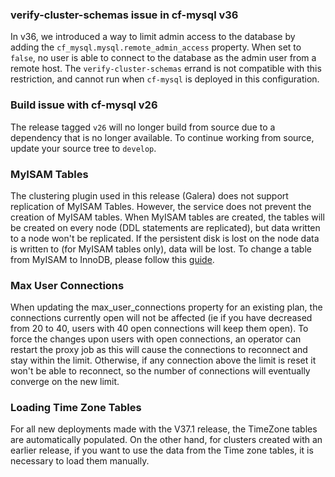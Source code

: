 ### verify-cluster-schemas issue in cf-mysql v36

In v36, we introduced a way to limit admin access to the database by adding the `cf_mysql.mysql.remote_admin_access` property. When set to `false`, no user is able to connect to the database as the admin user from a remote host. The `verify-cluster-schemas` errand is not compatible with this restriction, and cannot run when `cf-mysql` is deployed in this configuration.

### Build issue with cf-mysql v26

The release tagged `v26` will no longer build from source due to a dependency that is no longer available. To continue working from source, update your source tree to `develop`.

### MyISAM Tables
The clustering plugin used in this release (Galera) does not support replication of MyISAM Tables. However, the service does not prevent the creation of MyISAM tables. When MyISAM tables are created, the tables will be created on every node (DDL statements are replicated), but data written to a node won't be replicated. If the persistent disk is lost on the node data is written to (for MyISAM tables only), data will be lost. To change a table from MyISAM to InnoDB, please follow this [guide](http://dev.mysql.com/doc/refman/5.5/en/converting-tables-to-innodb.html).

### Max User Connections
When updating the max_user_connections property for an existing plan, the connections currently open will not be affected (ie if you have decreased from 20 to 40, users with 40 open connections will keep them open). To force the changes upon users with open connections, an operator can restart the proxy job as this will cause the connections to reconnect and stay within the limit.  Otherwise, if any connection above the limit is reset it won't be able to reconnect, so the number of connections will eventually converge on the new limit.

### Loading Time Zone Tables
For all new deployments made with the V37.1 release, the TimeZone tables are automatically populated. On the other hand, for clusters created with an earlier release, if you want to use the data from the Time zone tables, it is necessary to load them manually.
